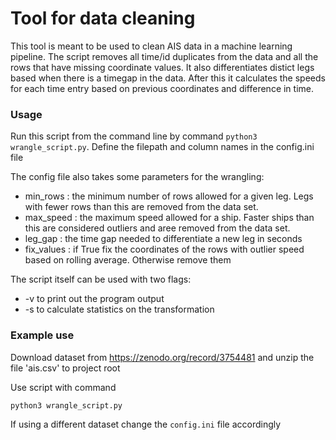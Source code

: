 # Tool for data cleaning

This tool is meant to be used to clean AIS data in a machine learning pipeline. The script removes all time/id duplicates from the data and all the rows that have missing coordinate values. It also differentiates distict legs based when there is a timegap in the data. After this it calculates the speeds for each time entry based on previous coordinates and difference in time. 


### Usage

Run this script from the command line by command `python3 wrangle_script.py`. Define the filepath and column names in the config.ini file

The config file also takes some parameters for the wrangling:

- min_rows : the minimum number of rows allowed for a given leg. Legs with fewer rows than this are removed from the data set.
- max_speed : the maximum speed allowed for a ship. Faster ships than this are considered outliers and aree removed from the data set. 
- leg_gap : the time gap needed to differentiate a new leg in seconds
- fix_values : if True fix the coordinates of the rows with outlier speed based on rolling average. Otherwise remove them

The script itself can be used with two flags:
- -v to print out the program output
- -s to calculate statistics on the transformation


### Example use


Download dataset from https://zenodo.org/record/3754481 and unzip the file 'ais.csv' to project root

Use script with command 

`python3 wrangle_script.py` 

If using a different dataset change the `config.ini` file accordingly

